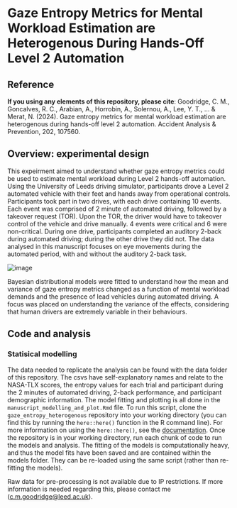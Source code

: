 # Gaze Entropy Metrics for Mental Workload Estimation are Heterogenous During Hands-Off Level 2 Automation

## Reference

**If you using any elements of this repository, please cite**: Goodridge, C. M., Goncalves, R. C., Arabian, A., Horrobin, A., Solernou, A., Lee, Y. T., ... & Merat, N. (2024). Gaze entropy metrics for mental workload estimation are heterogenous during hands-off level 2 automation. Accident Analysis & Prevention, 202, 107560.

## Overview: experimental design

This expeirment aimed to understand whether gaze entropy metrics could be used to estimate mental workload during Level 2 hands-off automation. Using the University of Leeds driving simulator, participants drove a Level 2 automated vehicle with their feet and hands away from operational controls. Participants took part in two drives, with each drive containing 10 events. Each event was comprised of 2 minute of automated driving, followed by a takeover request (TOR). Upon the TOR, the driver would have to takeover control of the vehicle and drive manually. 4 events were critical and 6 were non-critical. During one drive, participants completed an auditory 2-back during automated driving; during the other drive they did not. The data analysed in this manuscript focuses on eye movements during the automated period, with and without the auditory 2-back task.  

![image](https://github.com/courtneygoodridge/gaze_entropy_heterogenous/assets/44811378/81f88195-4c04-42b0-acb9-0f61d6335bc3)

Bayesian distributional models were fitted to understand how the mean and variance of gaze entropy metrics changed as a function of mental workload demands and the presence of lead vehicles during automated driving. A focus was placed on understanding the variance of the effects, considering that human drivers are extremely variable in their behaviours. 

## Code and analysis

### Statisical modelling 

The data needed to replicate the analysis can be found with the data folder of this repository. The csvs have self-explanatory names and relate to the NASA-TLX scores, the entropy values for each trial and participant during the 2 minutes of automated driving, 2-back performance, and participant demographic information. The model fitting and plotting is all done in the `manuscript_modelling_and_plot.Rmd` file. To run this script, clone the `gaze_entropy_heterogenous` repository into your working directory (you can find this by running the `here::here()` function in the R command line). For more information on using the `here::here()`, see the [documentation](https://here.r-lib.org/). Once the repository is in your working directory, run each chunk of code to run the models and analysis. The fitting of the models is computationally heavy, and thus the model fits have been saved and are contained within the models folder. They can be re-loaded using the same script (rather than re-fitting the models). 

Raw data for pre-processing is not available due to IP restrictions. If more information is needed regarding this, please contact me (c.m.goodridge@leed.ac.uk). 
